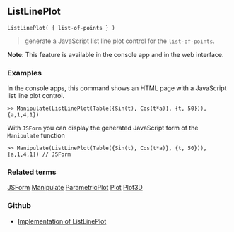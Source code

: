 ## ListLinePlot

```
ListLinePlot( { list-of-points } )  
```

> generate a JavaScript list line plot control for the `list-of-points`.
	 
**Note**: This feature is available in the console app and in the web interface.

### Examples

In the console apps, this command shows an HTML page with a JavaScript list line plot control.

```
>> Manipulate(ListLinePlot(Table({Sin(t), Cos(t*a)}, {t, 50})), {a,1,4,1})
```

With `JSForm` you can display the generated JavaScript form of the `Manipulate` function

```
>> Manipulate(ListLinePlot(Table({Sin(t), Cos(t*a)}, {t, 50})), {a,1,4,1}) // JSForm
```

### Related terms 
[JSForm](JSForm.md) [Manipulate](Manipulate.md) [ParametricPlot](ParametricPlot.md) [Plot](Plot.md)  [Plot3D](Plot3D.md)

### Github

* [Implementation of ListLinePlot](https://github.com/axkr/symja_android_library/blob/master/symja_android_library/matheclipse-core/src/main/java/org/matheclipse/core/reflection/system/ListLinePlot.java#L14) 
